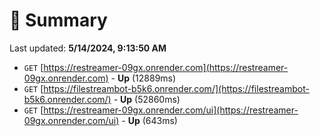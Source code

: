 # 📖 Summary
Last updated: **5/14/2024, 9:13:50 AM**

- `GET` [https://restreamer-09gx.onrender.com](https://restreamer-09gx.onrender.com) - **Up** (12889ms)
- `GET` [https://filestreambot-b5k6.onrender.com/](https://filestreambot-b5k6.onrender.com/) - **Up** (52860ms)
- `GET` [https://restreamer-09gx.onrender.com/ui](https://restreamer-09gx.onrender.com/ui) - **Up** (643ms)
